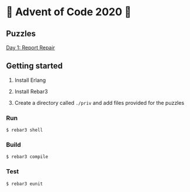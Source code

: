 # 🎄 Advent of Code 2020 🎄

## Puzzles

[Day 1: Report Repair](https://github.com/mmalmsten/advent-of-code-2020/blob/master/src/puzzle01.erl)

## Getting started

1. Install Erlang

2. Install Rebar3

3. Create a directory called `./priv` and add files provided for the puzzles

### Run

    $ rebar3 shell

### Build

    $ rebar3 compile

### Test

    $ rebar3 eunit
